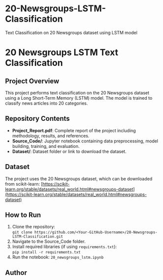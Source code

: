 # 20-Newsgroups-LSTM-Classification
Text Classification on 20 Newsgroups dataset using LSTM model
# 20 Newsgroups LSTM Text Classification

## Project Overview
This project performs text classification on the 20 Newsgroups dataset using a Long Short-Term Memory (LSTM) model. The model is trained to classify news articles into 20 categories.

## Repository Contents
- **Project_Report.pdf**: Complete report of the project including methodology, results, and references.
- **Source_Code/**: Jupyter notebook containing data preprocessing, model building, training, and evaluation.
- **Dataset/**: Dataset folder or link to download the dataset.

## Dataset
The project uses the 20 Newsgroups dataset, which can be downloaded from scikit-learn:
[https://scikit-learn.org/stable/datasets/real_world.html#newsgroups-dataset](https://scikit-learn.org/stable/datasets/real_world.html#newsgroups-dataset)

## How to Run
1. Clone the repository:  
   `git clone https://github.com/<Your-GitHub-Username>/20-Newsgroups-LSTM-Classification.git`  
2. Navigate to the Source_Code folder.  
3. Install required libraries (if using `requirements.txt`):  
   `pip install -r requirements.txt`  
4. Run the notebook: `20_newsgroups_lstm.ipynb`  

## Author
<Your Name>

